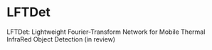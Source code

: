 # LFTDet
LFTDet: Lightweight Fourier-Transform Network for Mobile Thermal InfraRed Object Detection (in review)
